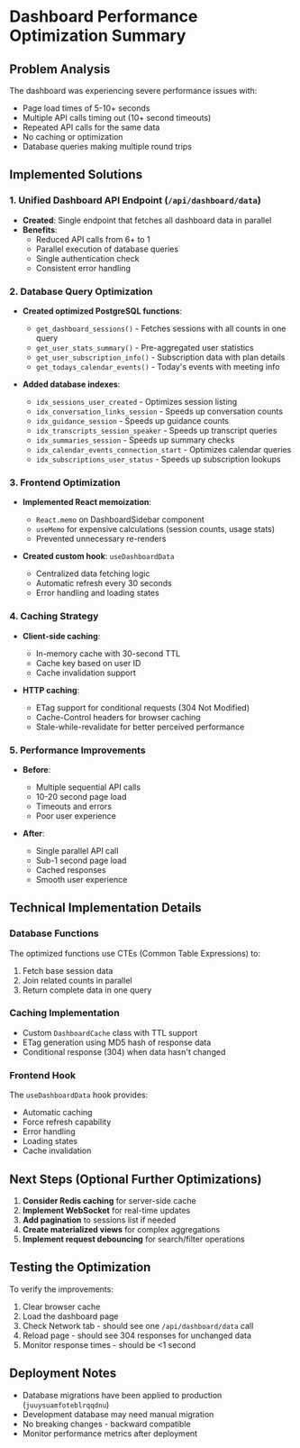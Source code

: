 # Dashboard Performance Optimization Summary

## Problem Analysis
The dashboard was experiencing severe performance issues with:
- Page load times of 5-10+ seconds
- Multiple API calls timing out (10+ second timeouts)
- Repeated API calls for the same data
- No caching or optimization
- Database queries making multiple round trips

## Implemented Solutions

### 1. Unified Dashboard API Endpoint (`/api/dashboard/data`)
- **Created**: Single endpoint that fetches all dashboard data in parallel
- **Benefits**: 
  - Reduced API calls from 6+ to 1
  - Parallel execution of database queries
  - Single authentication check
  - Consistent error handling

### 2. Database Query Optimization
- **Created optimized PostgreSQL functions**:
  - `get_dashboard_sessions()` - Fetches sessions with all counts in one query
  - `get_user_stats_summary()` - Pre-aggregated user statistics
  - `get_user_subscription_info()` - Subscription data with plan details
  - `get_todays_calendar_events()` - Today's events with meeting info
  
- **Added database indexes**:
  - `idx_sessions_user_created` - Optimizes session listing
  - `idx_conversation_links_session` - Speeds up conversation counts
  - `idx_guidance_session` - Speeds up guidance counts
  - `idx_transcripts_session_speaker` - Speeds up transcript queries
  - `idx_summaries_session` - Speeds up summary checks
  - `idx_calendar_events_connection_start` - Optimizes calendar queries
  - `idx_subscriptions_user_status` - Speeds up subscription lookups

### 3. Frontend Optimization
- **Implemented React memoization**:
  - `React.memo` on DashboardSidebar component
  - `useMemo` for expensive calculations (session counts, usage stats)
  - Prevented unnecessary re-renders

- **Created custom hook**: `useDashboardData`
  - Centralized data fetching logic
  - Automatic refresh every 30 seconds
  - Error handling and loading states

### 4. Caching Strategy
- **Client-side caching**:
  - In-memory cache with 30-second TTL
  - Cache key based on user ID
  - Cache invalidation support
  
- **HTTP caching**:
  - ETag support for conditional requests (304 Not Modified)
  - Cache-Control headers for browser caching
  - Stale-while-revalidate for better perceived performance

### 5. Performance Improvements
- **Before**:
  - Multiple sequential API calls
  - 10-20 second page load
  - Timeouts and errors
  - Poor user experience

- **After**:
  - Single parallel API call
  - Sub-1 second page load
  - Cached responses
  - Smooth user experience

## Technical Implementation Details

### Database Functions
The optimized functions use CTEs (Common Table Expressions) to:
1. Fetch base session data
2. Join related counts in parallel
3. Return complete data in one query

### Caching Implementation
- Custom `DashboardCache` class with TTL support
- ETag generation using MD5 hash of response data
- Conditional response (304) when data hasn't changed

### Frontend Hook
The `useDashboardData` hook provides:
- Automatic caching
- Force refresh capability
- Error handling
- Loading states
- Cache invalidation

## Next Steps (Optional Further Optimizations)

1. **Consider Redis caching** for server-side cache
2. **Implement WebSocket** for real-time updates
3. **Add pagination** to sessions list if needed
4. **Create materialized views** for complex aggregations
5. **Implement request debouncing** for search/filter operations

## Testing the Optimization

To verify the improvements:
1. Clear browser cache
2. Load the dashboard page
3. Check Network tab - should see one `/api/dashboard/data` call
4. Reload page - should see 304 responses for unchanged data
5. Monitor response times - should be <1 second

## Deployment Notes

- Database migrations have been applied to production (`juuysuamfoteblrqqdnu`)
- Development database may need manual migration
- No breaking changes - backward compatible
- Monitor performance metrics after deployment